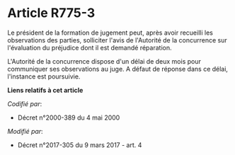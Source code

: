# Article R775-3

Le président de la formation de jugement peut, après avoir recueilli les observations des parties, solliciter l'avis de
l'Autorité de la concurrence sur l'évaluation du préjudice dont il est demandé réparation. 

L'Autorité de la concurrence dispose d'un délai de deux mois pour communiquer ses observations au juge. A défaut de réponse
dans ce délai, l'instance est poursuivie.

**Liens relatifs à cet article**

_Codifié par_:

  - Décret n°2000-389 du 4 mai 2000

_Modifié par_:

  - Décret n°2017-305 du 9 mars 2017 - art. 4

